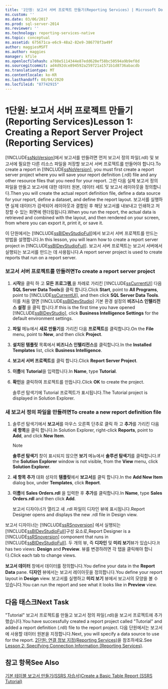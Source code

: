 ```yaml
---
title: '1단원: 보고서 서버 프로젝트 만들기(Reporting Services) | Microsoft Docs'
ms.custom: ''
ms.date: 03/06/2017
ms.prod: sql-server-2014
ms.reviewer: ''
ms.technology: reporting-services-native
ms.topic: conceptual
ms.assetid: 675671ca-e6c9-48a2-82e9-386778f3a49f
author: maggiesMSFT
ms.author: maggies
manager: kfile
ms.openlocfilehash: a708e5114344e87edd620ef58bc50594a9b9ef8d
ms.sourcegitcommit: ad4d92dce894592a259721a1571b1d8736abacdb
ms.translationtype: MT
ms.contentlocale: ko-KR
ms.lasthandoff: 08/04/2020
ms.locfileid: "87742915"
---
```

# <a name="lesson-1-creating-a-report-server-project-reporting-services"></a><span data-ttu-id="58ac0-102">1단원: 보고서 서버 프로젝트 만들기(Reporting Services)</span><span class="sxs-lookup"><span data-stu-id="58ac0-102">Lesson 1: Creating a Report Server Project (Reporting Services)</span></span>
  <span data-ttu-id="58ac0-103">[!INCLUDE[ssNoVersion](../includes/ssnoversion-md.md)]에서 보고서를 만들려면 먼저 보고서 정의 파일(.rdl) 및 보고서에 필요한 다른 리소스 파일을 저장할 보고서 서버 프로젝트를 만들어야 합니다.</span><span class="sxs-lookup"><span data-stu-id="58ac0-103">To create a report in [!INCLUDE[ssNoVersion](../includes/ssnoversion-md.md)], you must first create a report server project where you will save your report definition (.rdl) file and any other resource files that you need for your report.</span></span> <span data-ttu-id="58ac0-104">그런 다음 실제 보고서 정의 파일을 만들고 보고서에 대한 데이터 원본, 데이터 세트 및 보고서 레이아웃을 정의합니다.</span><span class="sxs-lookup"><span data-stu-id="58ac0-104">Then you will create the actual report definition file, define a data source for your report, define a dataset, and define the report layout.</span></span> <span data-ttu-id="58ac0-105">보고서를 실행하면 실제 데이터가 검색되어 레이아웃과 결합된 후 해당 보고서를 내보내고 인쇄하고 저장할 수 있는 화면에 렌더링됩니다.</span><span class="sxs-lookup"><span data-stu-id="58ac0-105">When you run the report, the actual data is retrieved and combined with the layout, and then rendered on your screen, from where you can export it, print it, or save it.</span></span>  
  
 <span data-ttu-id="58ac0-106">이 단원에서는 [!INCLUDE[ssBIDevStudioFull](../includes/ssbidevstudiofull-md.md)]에서 보고서 서버 프로젝트를 만드는 방법을 설명합니다.</span><span class="sxs-lookup"><span data-stu-id="58ac0-106">In this lesson, you will learn how to create a report server project in [!INCLUDE[ssBIDevStudioFull](../includes/ssbidevstudiofull-md.md)].</span></span> <span data-ttu-id="58ac0-107">보고서 서버 프로젝트는 보고서 서버에서 실행되는 보고서를 만드는 데 사용됩니다.</span><span class="sxs-lookup"><span data-stu-id="58ac0-107">A report server project is used to create reports that run on a report server.</span></span>  
  
### <a name="to-create-a-report-server-project"></a><span data-ttu-id="58ac0-108">보고서 서버 프로젝트를 만들려면</span><span class="sxs-lookup"><span data-stu-id="58ac0-108">To create a report server project</span></span>  
  
1.  <span data-ttu-id="58ac0-109">**시작**을 클릭 하 고 **모든 프로그램**,을 차례로 가리킨 [!INCLUDE[ssCurrentUI](../includes/sscurrentui-md.md)] 다음 **SQL Server Data Tools**을 클릭 합니다.</span><span class="sxs-lookup"><span data-stu-id="58ac0-109">Click **Start**, point to **All Programs**, point to [!INCLUDE[ssCurrentUI](../includes/sscurrentui-md.md)], and then click **SQL Server Data Tools**.</span></span> <span data-ttu-id="58ac0-110">이를 처음 열면 [!INCLUDE[ssBIDevStudio](../includes/ssbidevstudio-md.md)] 기본 환경 설정의 **비즈니스 인텔리전스 설정** 을 클릭 합니다.</span><span class="sxs-lookup"><span data-stu-id="58ac0-110">If this is the first time you have opened [!INCLUDE[ssBIDevStudio](../includes/ssbidevstudio-md.md)], click **Business Intelligence Settings** for the default environment settings.</span></span>  
  
2.  <span data-ttu-id="58ac0-111">**파일** 메뉴에서 **새로 만들기**를 가리킨 다음 **프로젝트**를 클릭합니다.</span><span class="sxs-lookup"><span data-stu-id="58ac0-111">On the **File** menu, point to **New**, and then click **Project**.</span></span>  
  
3.  <span data-ttu-id="58ac0-112">**설치된 템플릿** 목록에서 **비즈니스 인텔리전스**를 클릭합니다.</span><span class="sxs-lookup"><span data-stu-id="58ac0-112">In the **Installed Templates** list, click **Business Intelligence**.</span></span>  
  
4.  <span data-ttu-id="58ac0-113">**보고서 서버 프로젝트**를 클릭 합니다.</span><span class="sxs-lookup"><span data-stu-id="58ac0-113">Click **Report Server Project**.</span></span>  
  
5.  <span data-ttu-id="58ac0-114">**이름**에 **Tutorial**을 입력합니다.</span><span class="sxs-lookup"><span data-stu-id="58ac0-114">In **Name**, type **Tutorial**.</span></span>  
  
6.  <span data-ttu-id="58ac0-115">**확인**을 클릭하여 프로젝트를 만듭니다.</span><span class="sxs-lookup"><span data-stu-id="58ac0-115">Click **OK** to create the project.</span></span>  
  
     <span data-ttu-id="58ac0-116">솔루션 탐색기에 Tutorial 프로젝트가 표시됩니다.</span><span class="sxs-lookup"><span data-stu-id="58ac0-116">The Tutorial project is displayed in Solution Explorer.</span></span>  
  
### <a name="to-create-a-new-report-definition-file"></a><span data-ttu-id="58ac0-117">새 보고서 정의 파일을 만들려면</span><span class="sxs-lookup"><span data-stu-id="58ac0-117">To create a new report definition file</span></span>  
  
1.  <span data-ttu-id="58ac0-118">솔루션 탐색기에서 **보고서**를 마우스 오른쪽 단추로 클릭 하 고 **추가**를 가리킨 다음 **새 항목**을 클릭 합니다.</span><span class="sxs-lookup"><span data-stu-id="58ac0-118">In Solution Explorer, right-click **Reports**, point to **Add**, and click **New Item**.</span></span>  
  
    > [!NOTE]  
    >  <span data-ttu-id="58ac0-119">**솔루션 탐색기** 창이 표시되지 않으면 **보기** 메뉴에서 **솔루션 탐색기**를 클릭합니다.</span><span class="sxs-lookup"><span data-stu-id="58ac0-119">If the **Solution Explorer** window is not visible, from the **View** menu, click **Solution Explorer**.</span></span>  
  
2.  <span data-ttu-id="58ac0-120">**새 항목 추가** 대화 상자의 **템플릿**에서 **보고서**를 클릭 합니다.</span><span class="sxs-lookup"><span data-stu-id="58ac0-120">In the **Add New Item** dialog box, under **Templates**, click **Report**.</span></span>  
  
3.  <span data-ttu-id="58ac0-121">**이름**에 **Sales Orders.rdl** 을 입력한 후 **추가**를 클릭합니다.</span><span class="sxs-lookup"><span data-stu-id="58ac0-121">In **Name**, type **Sales Orders.rdl** and then click **Add**.</span></span>  
  
     <span data-ttu-id="58ac0-122">보고서 디자이너가 열리고 새 .rdl 파일이 디자인 뷰에 표시됩니다.</span><span class="sxs-lookup"><span data-stu-id="58ac0-122">Report Designer opens and displays the new .rdl file in Design view.</span></span>  
  
 <span data-ttu-id="58ac0-123">보고서 디자이너는 [!INCLUDE[ssRSnoversion](../includes/ssrsnoversion-md.md)] 에서 실행되는 [!INCLUDE[ssBIDevStudioFull](../includes/ssbidevstudiofull-md.md)]구성 요소로,</span><span class="sxs-lookup"><span data-stu-id="58ac0-123">Report Designer is a [!INCLUDE[ssRSnoversion](../includes/ssrsnoversion-md.md)] component that runs in [!INCLUDE[ssBIDevStudioFull](../includes/ssbidevstudiofull-md.md)].</span></span> <span data-ttu-id="58ac0-124">두 개의 뷰, 즉 **디자인** 및 **미리 보기**뷰가 있습니다.</span><span class="sxs-lookup"><span data-stu-id="58ac0-124">It has two views: **Design** and **Preview**.</span></span> <span data-ttu-id="58ac0-125">뷰를 변경하려면 각 탭을 클릭해야 합니다.</span><span class="sxs-lookup"><span data-stu-id="58ac0-125">Click each tab to change views.</span></span>  
  
 <span data-ttu-id="58ac0-126">**보고서 데이터** 창에서 데이터를 정의합니다.</span><span class="sxs-lookup"><span data-stu-id="58ac0-126">You define your data in the **Report Data** pane.</span></span> <span data-ttu-id="58ac0-127">**디자인** 뷰에서는 보고서 레이아웃을 정의합니다.</span><span class="sxs-lookup"><span data-stu-id="58ac0-127">You define your report layout in **Design** view.</span></span> <span data-ttu-id="58ac0-128">보고서를 실행하고 **미리 보기** 뷰에서 보고서의 모양을 볼 수 있습니다.</span><span class="sxs-lookup"><span data-stu-id="58ac0-128">You can run the report and see what it looks like in **Preview** view.</span></span>  
  
## <a name="next-task"></a><span data-ttu-id="58ac0-129">다음 태스크</span><span class="sxs-lookup"><span data-stu-id="58ac0-129">Next Task</span></span>  
 <span data-ttu-id="58ac0-130">"Tutorial" 보고서 프로젝트를 만들고 보고서 정의 파일(.rdl)을 보고서 프로젝트에 추가했습니다.</span><span class="sxs-lookup"><span data-stu-id="58ac0-130">You have successfully created a report project called "Tutorial" and added a report definition (.rdl) file to the report project.</span></span> <span data-ttu-id="58ac0-131">다음 단원에서는 보고서에 사용할 데이터 원본을 지정합니다.</span><span class="sxs-lookup"><span data-stu-id="58ac0-131">Next, you will specify a data source to use for the report.</span></span> <span data-ttu-id="58ac0-132">[2단원: 연결 정보 지정&#40;Reporting Services&#41;](lesson-2-specifying-connection-information-reporting-services.md)을 참조하세요.</span><span class="sxs-lookup"><span data-stu-id="58ac0-132">See [Lesson 2: Specifying Connection Information &#40;Reporting Services&#41;](lesson-2-specifying-connection-information-reporting-services.md).</span></span>  
  
## <a name="see-also"></a><span data-ttu-id="58ac0-133">참고 항목</span><span class="sxs-lookup"><span data-stu-id="58ac0-133">See Also</span></span>  
 [<span data-ttu-id="58ac0-134">기본 테이블 보고서 만들기&#40;SSRS 자습서&#41;</span><span class="sxs-lookup"><span data-stu-id="58ac0-134">Create a Basic Table Report &#40;SSRS Tutorial&#41;</span></span>](create-a-basic-table-report-ssrs-tutorial.md)  
  
  
